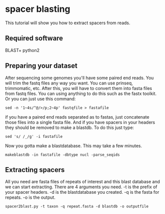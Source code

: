 # spacer blasting
This tutorial will show you how to extract spacers from reads.
## Required software
BLAST+
python2

## Preparing your dataset
After sequencing some genomes you'll have some paired end reads. You will trim the fastq files any way you want. You can use prinseq, trimmomatic, etc. After this, you will have to convert them into fasta files from fastq files. 
You can using anything to do this such as the fastx toolkit. Or you can just use this command:

`sed -n '1~4s/^@/>/p;2~4p' fastqfile > fastafile`

if you have a paired end reads separated as to fastas, just concatenate those files into a single fasta file. And if you have spacers in your headers they should be removed to make a blastdb. To do this just type:

`sed 's/ /_/g' -i fastafile`

Now you gotta make a blastdatabase. This may take a few minutes.

`makeblastdb -in fastafile -dbtype nucl -parse_seqids`

## Extracting spacers
All you need are fasta files of repeats of interest and this blast database and we can start extracting.
There are 4 arguments you need. -t is the prefix of your spacer headers. -d is the blastdatabase you created. -q is the fasta for repeats. -o is the output.

`spacer2blast.py -t taxon -q repeat.fasta -d blastdb -o outputfile`
